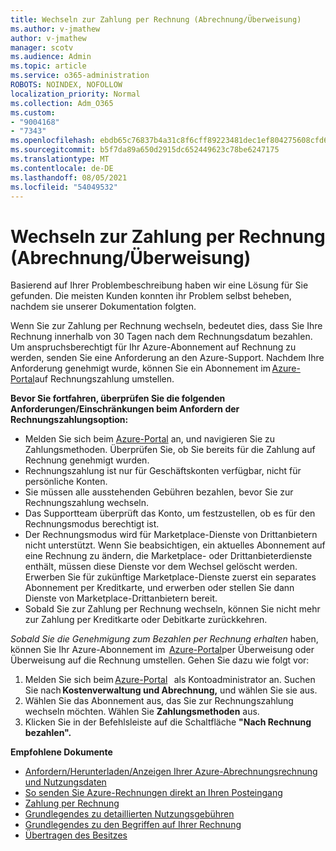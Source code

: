 ```yaml
---
title: Wechseln zur Zahlung per Rechnung (Abrechnung/Überweisung)
ms.author: v-jmathew
author: v-jmathew
manager: scotv
ms.audience: Admin
ms.topic: article
ms.service: o365-administration
ROBOTS: NOINDEX, NOFOLLOW
localization_priority: Normal
ms.collection: Adm_O365
ms.custom:
- "9004168"
- "7343"
ms.openlocfilehash: ebdb65c76837b4a31c8f6cff89223481dec1ef804275608cfd60986a4f089204
ms.sourcegitcommit: b5f7da89a650d2915dc652449623c78be6247175
ms.translationtype: MT
ms.contentlocale: de-DE
ms.lasthandoff: 08/05/2021
ms.locfileid: "54049532"
---
```

# <a name="switch-to-pay-by-invoice-chequewire-transfer"></a>Wechseln zur Zahlung per Rechnung (Abrechnung/Überweisung)

Basierend auf Ihrer Problembeschreibung haben wir eine Lösung für Sie gefunden. Die meisten Kunden konnten ihr Problem selbst beheben, nachdem sie unserer Dokumentation folgten.

Wenn Sie zur Zahlung per Rechnung wechseln, bedeutet dies, dass Sie Ihre Rechnung innerhalb von 30 Tagen nach dem Rechnungsdatum bezahlen. Um anspruchsberechtigt für Ihr Azure-Abonnement auf Rechnung zu werden, senden Sie eine Anforderung an den Azure-Support. Nachdem Ihre Anforderung genehmigt wurde, können Sie ein Abonnement im [Azure-Portal](https://portal.azure.com/)auf Rechnungszahlung umstellen.

**Bevor Sie fortfahren, überprüfen Sie die folgenden Anforderungen/Einschränkungen beim Anfordern der Rechnungszahlungsoption:**

- Melden Sie sich beim [Azure-Portal](https://portal.azure.com/) an, und navigieren Sie zu Zahlungsmethoden. Überprüfen Sie, ob Sie bereits für die Zahlung auf Rechnung genehmigt wurden.
- Rechnungszahlung ist nur für Geschäftskonten verfügbar, nicht für persönliche Konten.
- Sie müssen alle ausstehenden Gebühren bezahlen, bevor Sie zur Rechnungszahlung wechseln.
- Das Supportteam überprüft das Konto, um festzustellen, ob es für den Rechnungsmodus berechtigt ist.
- Der Rechnungsmodus wird für Marketplace-Dienste von Drittanbietern nicht unterstützt. Wenn Sie beabsichtigen, ein aktuelles Abonnement auf eine Rechnung zu ändern, die Marketplace- oder Drittanbieterdienste enthält, müssen diese Dienste vor dem Wechsel gelöscht werden. Erwerben Sie für zukünftige Marketplace-Dienste zuerst ein separates Abonnement per Kreditkarte, und erwerben oder stellen Sie dann Dienste von Marketplace-Drittanbietern bereit.
- Sobald Sie zur Zahlung per Rechnung wechseln, können Sie nicht mehr zur Zahlung per Kreditkarte oder Debitkarte zurückkehren.

*Sobald Sie die Genehmigung zum Bezahlen per Rechnung erhalten* haben, können Sie Ihr Azure-Abonnement im  [Azure-Portal](https://portal.azure.com/)per Überweisung oder Überweisung auf die Rechnung umstellen.
Gehen Sie dazu wie folgt vor:

1. Melden Sie sich beim [Azure-Portal](https://portal.azure.com/)   als Kontoadministrator an. Suchen Sie nach **Kostenverwaltung und Abrechnung,** und wählen Sie sie aus.
2. Wählen Sie das Abonnement aus, das Sie zur Rechnungszahlung wechseln möchten. Wählen Sie **Zahlungsmethoden** aus.
3. Klicken Sie in der Befehlsleiste auf die Schaltfläche **"Nach Rechnung bezahlen".**

**Empfohlene Dokumente**

- [Anfordern/Herunterladen/Anzeigen Ihrer Azure-Abrechnungsrechnung und Nutzungsdaten](https://docs.microsoft.com/azure/billing/billing-download-azure-invoice-daily-usage-date)
- [So senden Sie Azure-Rechnungen direkt an Ihren Posteingang](https://docs.microsoft.com/azure/billing/billing-download-azure-invoice-daily-usage-date)
- [Zahlung per Rechnung](https://docs.microsoft.com/azure/billing/billing-how-to-pay-by-invoice)
- [Grundlegendes zu detaillierten Nutzungsgebühren](https://docs.microsoft.com/azure/billing/billing-understand-your-bill)
- [Grundlegendes zu den Begriffen auf Ihrer Rechnung](https://docs.microsoft.com/azure/billing/billing-understand-your-invoice)
- [Übertragen des Besitzes](https://docs.microsoft.com/azure/billing/billing-subscription-transfer)
